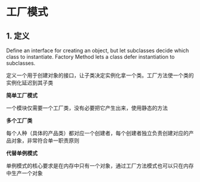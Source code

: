 # 工厂模式

## 1. 定义

Define an interface for creating an object, but let subclasses decide which class to instantiate. Factory Method lets a class defer instantiation to subclasses.

定义一个用于创建对象的接口，让子类决定实例化拿一个类。工厂方法使一个类的实例化延迟到其子类

**简单工厂模式**

一个模块仅需要一个工厂类，没有必要把它产生出来，使用静态的方法

**多个工厂类**

每个人种（具体的产品类）都对应一个创建者，每个创建者独立负责创建对应的产品对象，非常符合单一职责原则

**代替单例模式**

单例模式的核心要求是在内存中只有一个对象，通过工厂方法模式也可以只在内存中生产一个对象


